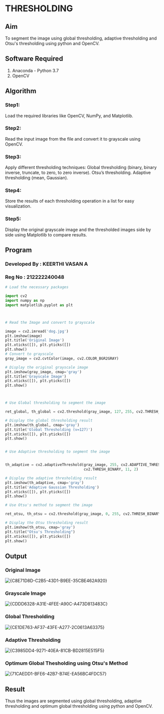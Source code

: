 # THRESHOLDING
## Aim
To segment the image using global thresholding, adaptive thresholding and Otsu's thresholding using python and OpenCV.

## Software Required
1. Anaconda - Python 3.7
2. OpenCV

## Algorithm

### Step1:
Load the required libraries like OpenCV, NumPy, and Matplotlib.

### Step2:
Read the input image from the file and convert it to grayscale using OpenCV.

### Step3:
Apply different thresholding techniques: Global thresholding (binary, binary inverse, truncate, to zero, to zero inverse). Otsu’s thresholding. Adaptive thresholding (mean, Gaussian).
### Step4:
Store the results of each thresholding operation in a list for easy visualization.

### Step5:
Display the original grayscale image and the thresholded images side by side using Matplotlib to compare results.

## Program
### Developed By : KEERTHI VASAN A
### Reg No : 212222240048

```py
# Load the necessary packages

import cv2
import numpy as np
import matplotlib.pyplot as plt



# Read the Image and convert to grayscale

image = cv2.imread('dog.jpg')
plt.imshow(image)
plt.title('Original Image')
plt.xticks([]), plt.yticks([])
plt.show()
# Convert to grayscale
gray_image = cv2.cvtColor(image, cv2.COLOR_BGR2GRAY)

# Display the original grayscale image
plt.imshow(gray_image, cmap='gray')
plt.title('Grayscale Image')
plt.xticks([]), plt.yticks([])
plt.show()



# Use Global thresholding to segment the image

ret_global, th_global = cv2.threshold(gray_image, 127, 255, cv2.THRESH_BINARY)

# Display the global thresholding result
plt.imshow(th_global, cmap='gray')
plt.title('Global Thresholding (v=127)')
plt.xticks([]), plt.yticks([])
plt.show()


# Use Adaptive thresholding to segment the image


th_adaptive = cv2.adaptiveThreshold(gray_image, 255, cv2.ADAPTIVE_THRESH_GAUSSIAN_C,
                                    cv2.THRESH_BINARY, 11, 2)

# Display the adaptive thresholding result
plt.imshow(th_adaptive, cmap='gray')
plt.title('Adaptive Gaussian Thresholding')
plt.xticks([]), plt.yticks([])
plt.show()

# Use Otsu's method to segment the image 

ret_otsu, th_otsu = cv2.threshold(gray_image, 0, 255, cv2.THRESH_BINARY + cv2.THRESH_OTSU)

# Display the Otsu thresholding result
plt.imshow(th_otsu, cmap='gray')
plt.title("Otsu's Thresholding")
plt.xticks([]), plt.yticks([])
plt.show()

```
## Output

### Original Image

![{C8E71D8D-C2B5-43D1-B9EE-35CBE462A920}](https://github.com/user-attachments/assets/2f385e1d-624c-4000-a56e-0467d4737edb)

### Grayscale Image

![{CDDD6328-A31E-4FEE-A90C-A473D813483C}](https://github.com/user-attachments/assets/5141d84d-09af-4b6a-8a2a-90f8f5637c0c)


### Global Thresholding
![{CE1DE763-AF37-43FE-A277-2C0613A63375}](https://github.com/user-attachments/assets/22da4410-c32f-4f5b-a248-49642af96470)


### Adaptive Thresholding
![{C3985DD4-9271-40EA-81CB-BD2815E515F5}](https://github.com/user-attachments/assets/47762a25-a39e-4e92-930b-e99b383a2ecf)


### Optimum Global Thesholding using Otsu's Method
![{71CAEDD1-BFE6-42B7-B74E-EA56BC4FDC57}](https://github.com/user-attachments/assets/3b314af7-97ff-4991-a01e-60542d4293c5)



## Result
Thus the images are segmented using global thresholding, adaptive thresholding and optimum global thresholding using python and OpenCV.
